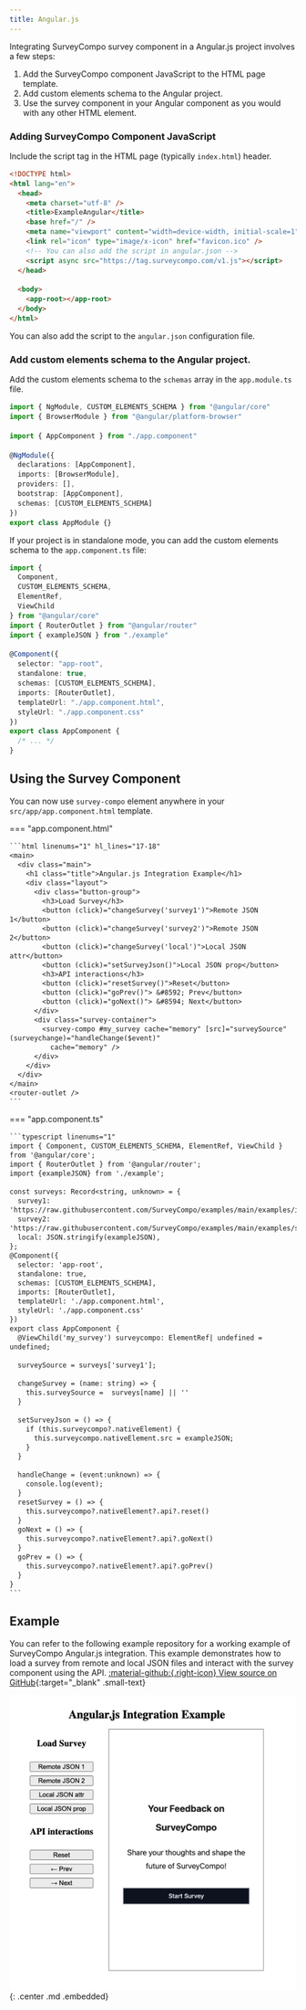 ```yaml
---
title: Angular.js
---
```


Integrating SurveyCompo survey component in a Angular.js project involves a few steps:

1. Add the SurveyCompo component JavaScript to the HTML page template.
2. Add custom elements schema to the Angular project.
3. Use the survey component in your Angular component as you would with any other HTML element.

### Adding SurveyCompo Component JavaScript

Include the script tag in the HTML page (typically `index.html`) header.

```html linenums="1" hl_lines="10"
<!DOCTYPE html>
<html lang="en">
  <head>
    <meta charset="utf-8" />
    <title>ExampleAngular</title>
    <base href="/" />
    <meta name="viewport" content="width=device-width, initial-scale=1" />
    <link rel="icon" type="image/x-icon" href="favicon.ico" />
    <!-- You can also add the script in angular.json -->
    <script async src="https://tag.surveycompo.com/v1.js"></script>
  </head>

  <body>
    <app-root></app-root>
  </body>
</html>
```

You can also add the script to the `angular.json` configuration file.

### Add custom elements schema to the Angular project.

Add the custom elements schema to the `schemas` array in the `app.module.ts` file.

```typescript linenums="1" hl_lines="11"
import { NgModule, CUSTOM_ELEMENTS_SCHEMA } from "@angular/core"
import { BrowserModule } from "@angular/platform-browser"

import { AppComponent } from "./app.component"

@NgModule({
  declarations: [AppComponent],
  imports: [BrowserModule],
  providers: [],
  bootstrap: [AppComponent],
  schemas: [CUSTOM_ELEMENTS_SCHEMA]
})
export class AppModule {}
```

If your project is in standalone mode, you can add the custom elements schema to the `app.component.ts` file:

```typescript linenums="1" hl_lines="3 13"
import {
  Component,
  CUSTOM_ELEMENTS_SCHEMA,
  ElementRef,
  ViewChild
} from "@angular/core"
import { RouterOutlet } from "@angular/router"
import { exampleJSON } from "./example"

@Component({
  selector: "app-root",
  standalone: true,
  schemas: [CUSTOM_ELEMENTS_SCHEMA],
  imports: [RouterOutlet],
  templateUrl: "./app.component.html",
  styleUrl: "./app.component.css"
})
export class AppComponent {
  /* ... */
}
```

## Using the Survey Component

You can now use `survey-compo` element anywhere in your `src/app/app.component.html` template.

=== "app.component.html"

    ```html linenums="1" hl_lines="17-18"
    <main>
      <div class="main">
        <h1 class="title">Angular.js Integration Example</h1>
        <div class="layout">
          <div class="button-group">
            <h3>Load Survey</h3>
            <button (click)="changeSurvey('survey1')">Remote JSON 1</button>
            <button (click)="changeSurvey('survey2')">Remote JSON 2</button>
            <button (click)="changeSurvey('local')">Local JSON attr</button>
            <button (click)="setSurveyJson()">Local JSON prop</button>
            <h3>API interactions</h3>
            <button (click)="resetSurvey()">Reset</button>
            <button (click)="goPrev()"> &#8592; Prev</button>
            <button (click)="goNext()"> &#8594; Next</button>
          </div>
          <div class="survey-container">
            <survey-compo #my_survey cache="memory" [src]="surveySource" (surveychange)="handleChange($event)"
              cache="memory" />
          </div>
        </div>
      </div>
    </main>
    <router-outlet />
    ```

=== "app.component.ts"

    ```typescript linenums="1"
    import { Component, CUSTOM_ELEMENTS_SCHEMA, ElementRef, ViewChild } from '@angular/core';
    import { RouterOutlet } from '@angular/router';
    import {exampleJSON} from './example';

    const surveys: Record<string, unknown> = {
      survey1: 'https://raw.githubusercontent.com/SurveyCompo/examples/main/examples/inputs/source.json',
      survey2: 'https://raw.githubusercontent.com/SurveyCompo/examples/main/examples/style/source.json',
      local: JSON.stringify(exampleJSON),
    };
    @Component({
      selector: 'app-root',
      standalone: true,
      schemas: [CUSTOM_ELEMENTS_SCHEMA],
      imports: [RouterOutlet],
      templateUrl: './app.component.html',
      styleUrl: './app.component.css'
    })
    export class AppComponent {
      @ViewChild('my_survey') surveycompo: ElementRef| undefined = undefined;

      surveySource = surveys['survey1'];

      changeSurvey = (name: string) => {
        this.surveySource =  surveys[name] || ''
      }

      setSurveyJson = () => {
        if (this.surveycompo?.nativeElement) {
          this.surveycompo.nativeElement.src = exampleJSON;
        }
      }

      handleChange = (event:unknown) => {
        console.log(event);
      }
      resetSurvey = () => {
        this.surveycompo?.nativeElement?.api?.reset()
      }
      goNext = () => {
        this.surveycompo?.nativeElement?.api?.goNext()
      }
      goPrev = () => {
        this.surveycompo?.nativeElement?.api?.goPrev()
      }
    }
    ```

## Example

You can refer to the following example repository for a working example of SurveyCompo Angular.js integration. This example demonstrates how to load a survey from remote and local JSON files and interact with the survey component using the API. [:material-github:{.right-icon} View source on GitHub](https://github.com/SurveyCompo/example-angular-js){:target="\_blank" .small-text}

![React JS Example](../assets/images/angular.png){: .center .md .embedded}
